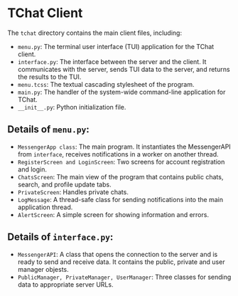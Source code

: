  # TChat Client

The `tchat` directory contains the main client files, including:

- `menu.py`: The terminal user interface (TUI) application for the TChat client.
- `interface.py`: The interface between the server and the client. It communicates with the server, sends TUI data to the server, and returns the results to the TUI.
- `menu.tcss`: The textual cascading stylesheet of the program.
- `main.py`: The handler of the system-wide command-line application for TChat.
- `__init__.py`: Python initialization file.

## Details of `menu.py`:

- `MessengerApp class`: The main program. It instantiates the MessengerAPI from `interface`, receives notifications in a worker on another thread.
- `RegisterScreen and LoginScreen`: Two screens for account registration and login.
- `ChatsScreen`: The main view of the program that contains public chats, search, and profile update tabs.
- `PrivateScreen`: Handles private chats.
- `LogMessage`: A thread-safe class for sending notifications into the main application thread.
- `AlertScreen`: A simple screen for showing information and errors.

## Details of `interface.py`:

- `MessengerAPI`: A class that opens the connection to the server and is ready to send and receive data. It contains the public, private and user manager objests.
- `PublicManager, PrivateManager, UserManager`: Three classes for sending data to appropriate server URLs.
